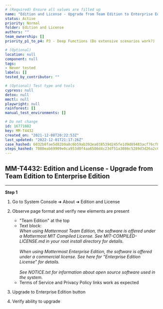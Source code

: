 ```yaml
---
# (Required) Ensure all values are filled up
name: "Edition and License - Upgrade from Team Edition to Enterprise Edition"
status: Active
priority: Normal
folder: Edition and License
authors: ""
team_ownership: []
priority_p1_to_p4: P3 - Deep Functions (Do extensive scenarios work?)

# (Optional)
location: null
component: null
tags: 
- Never tested
labels: []
tested_by_contributor: ""

# (Optional) Test type and tools
cypress: null
detox: null
mmctl: null
playwright: null
rainforest: []
manual_test_environments: []

# Do not change
id: 16771882
key: MM-T4432
created_on: "2021-12-08T20:22:53Z"
last_updated: "2022-12-01T21:17:26Z"
case_hashed: 6032b8fae5d82b9a8c6b59ab393ea038539d245fe1d9d89483acf76cf0f206b7db28a5bdaca574465c742c51f345e210
steps_hashed: 7080eab69909e0ca953d0f4aa6586d4c23df51a3086c5289d3d26a2c076576bfaeb4d2d2280ac98fb5fe4ff199914781
---
```


<!-- (Auto-generated) Based on frontmatter's "key" and "name" -->

## MM-T4432: Edition and License - Upgrade from Team Edition to Enterprise Edition

---

**Step 1**

1. Go to System Console ➜ About ➜ Edition and License

2. Observe page format and verify new elements are present

   - "Team Edition" at the top
   - Text block:
     \
     _When using Mattermost Team Edition, the software is offered under a Mattermost MIT Compiled License. See MIT-COMPILED-LICENSE.md in your root install directory for details.\
     \
     When using Mattermost Enterprise Edition, the software is offered under a commercial license. See here for “Enterprise Edition License” for details.\
     \
     See NOTICE.txt for information about open source software used in the system._
   - Terms of Service and Privacy Policy links work as expected

3. Upgrade to Enterprise Edition button

4. Verify ability to upgrade
